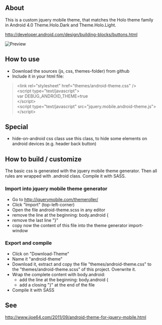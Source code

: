 About
----------
This is a custom jquery mobile theme, that matches the Holo theme family in Android 4.0 Theme.Holo.Dark and Theme.Holo.Light.

http://developer.android.com/design/building-blocks/buttons.html

![Preview](https://github.com/jjoe64/jquery-mobile-android-theme/raw/master/preview.png "Preview")

How to use
-----------
* Download the sources (js, css, themes-folder) from github
* Include it in your html file:

> &lt;link rel="stylesheet" href="themes/android-theme.css" /&gt;<br>
> &lt;script type="text/javascript"&gt;<br>
> var DEBUG_ANDROID_THEME=true<br>
> &lt;/script&gt;<br>
> &lt;script type="text/javascript" src="jquery.mobile.android-theme.js"&gt;&lt;/script&gt;

Special
---------
* hide-on-android css class
	use this class, to hide some elements on android devices (e.g. header back button)



How to build / customize
-------------------------
The basic css is generated with the jquery mobile theme generator.
Then all rules are wrapped with .android class. Compile it with SASS.

### Import into jquery mobile theme generator
* Go to http://jquerymobile.com/themeroller/
* Click "Import" (top-left-corner)
* Open the file android-theme.scss in any editor
* remove the line at the beginning:
  body.android {
* remove the last line "}"
* copy now the content of this file into the theme generator import-window

### Export and compile
* Click on "Download-Theme"
* Name it "android-theme"
* Download it, extract and copy the file "themes/android-theme.css" to the "themes/android-theme.scss" of this project. Overwrite it.
* Wrap the complete content with body.android:
  * add the line at the beginning:
    body.android {
  * add a closing "}" at the end of the file
* Compile it with SASS

See
-----
http://www.jjoe64.com/2011/09/android-theme-for-jquery-mobile.html

